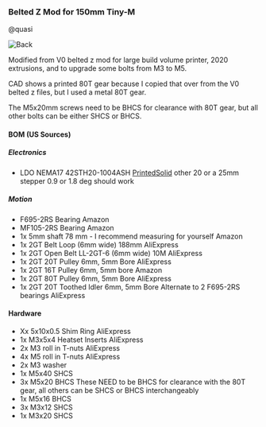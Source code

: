 ### Belted Z Mod for 150mm Tiny-M

@quasi

![Back](https://github.com/gsl12/Tiny-M/blob/master/usermods/belted_z_mod_150mm/Images/CAD%20back.png)

Modified from V0 belted z mod for large build volume printer, 2020 extrusions, and to upgrade some bolts from M3 to M5.

CAD shows a printed 80T gear because I copied that over from the V0 belted z files, but I used a metal 80T gear.

The M5x20mm screws need to be BHCS for clearance with 80T gear, but all other bolts can be either SHCS or BHCS.

#### BOM (US Sources)
##### Electronics	
- LDO NEMA17 42STH20-1004ASH	[PrintedSolid](https://www.printedsolid.com/collections/motors/products/ldo-nema-17-high-temp-voron-ldo-42sth20-1004ashvrn)  other 20 or a 25mm stepper 0.9 or 1.8 deg should work
##### Motion	
- F695-2RS Bearing			Amazon
- MF105-2RS Bearing			Amazon
- 1x 5mm shaft	78 mm	- I recommend measuring for yourself	Amazon
- 1x 2GT Belt Loop (6mm wide) 188mm			AliExpress
- 1x 2GT Open Belt LL-2GT-6 (6mm wide) 10M			AliExpress
- 1x 2GT 20T Pulley 6mm, 5mm Bore			AliExpress
- 1x 2GT 16T Pulley 6mm, 5mm bore			Amazon
- 1x 2GT 80T Pulley 6mm, 5mm Bore			AliExpress
- 1x 2GT 20T Toothed Idler 6mm, 5mm Bore		Alternate to 2 F695-2RS bearings	AliExpress
#### Hardware	
- Xx 5x10x0.5 Shim Ring			AliExpress
- 1x M3x5x4 Heatset Inserts		AliExpress
- 2x M3 roll in T-nuts		AliExpress
- 4x M5 roll in T-nuts			AliExpress
- 2x M3 washer			
- 1x M5x40 SHCS			
- 3x M5x20 BHCS		These NEED to be BHCS for clearance with the 80T gear, all others can be SHCS or BHCS interchangeably	
- 1x M5x16 BHCS			
- 3x M3x12 SHCS			
- 1x M3x20 SHCS			
	

